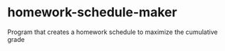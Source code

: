 # homework-schedule-maker
Program that creates a homework schedule to maximize the cumulative grade
